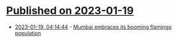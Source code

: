 # [Published on 2023-01-19](index.md)

* [2023-01-19, 04:14:44](https://news.ycombinator.com/item?id=34436626) - [Mumbai embraces its booming flamingo population](https://hakaimagazine.com/features/mumbai-embraces-its-booming-flamingo-population/)
